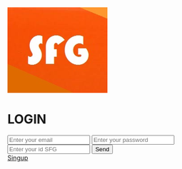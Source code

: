 <html>
     <meta charset="UTF-8">
<meta lang="es">
<img src="sfglog.jpg" alt="IMGEN SFG" title="IMAGEN SFG"/>
    <link rel=" shorcut icon " type=" image/x-icon " href="sfglogo.ico">
<link rel="stylesheet" href="LOGIN.css">
<head>
     </head>
<body>
     <h1>LOGIN</h1>
    <div class="t78">
          <input type="text" name="email" placeholder="Enter your email" maxlength="50">
          <input type="password" name="password" placeholder="Enter your password" maxlength="50">
         <input type="text" name="SFG" placeholder="Enter your id SFG " maxlength="50">
         <input type="submit" value="Send">
     </div>
     <nav class="t79">
<span><a href="REGISTRARSE.php">Singup</a></span>
</nav>
  </body>
 </html>
 
